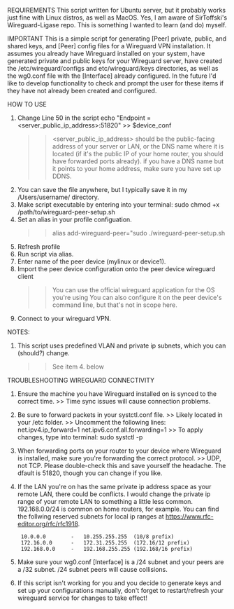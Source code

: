 REQUIREMENTS
This script written for Ubuntu server, but it probably works just fine with Linux distros, as well as MacOS. 
Yes, I am aware of SirToffski's Wireguard-Ligase repo. This is something I wanted to learn (and do) myself.

IMPORTANT
This is a simple script for generating [Peer] private, public, and shared keys, and [Peer] config files for a Wireguard VPN installation. 
It assumes you already have Wireguard installed on your system, have generated private and public keys for
your Wireguard server, have created the /etc/wireguard/configs and etc/wireguard/keys directories, as well as the 
wg0.conf file with the [Interface] already configured. In the future I'd like to develop functionality to check and prompt the
user for these items if they have not already been created and configured. 


HOW TO USE
1. Change Line 50 in the script echo "Endpoint = <server_public_ip_address>:51820" >> $device_conf
	>> <server_public_ip_address> should be the public-facing address of your server or LAN, or 
	     the DNS name where it is located (if it's the public IP of your home router, you should have forwarded
	     ports already). if you have a DNS name but it points to your home address, make sure you have 
	     set up DDNS.
2. You can save the file anywhere, but I typically save it in my /Users/username/ directory. 
3. Make script executable by entering into your terminal: sudo chmod +x /path/to/wireguard-peer-setup.sh
4. Set an alias in your profile configuation. 
	>> alias add-wireguard-peer="sudo ./wireguard-peer-setup.sh
5. Refresh profile
6. Run script via alias. 
7. Enter name of the peer device (mylinux or device1). 
8. Import the peer device configuration onto the peer device wireguard client
	>> You can use the official wireguard application for the OS you're using
	>> You can also configure it on the peer device's command line, but that's not in scope here. 
9. Connect to your wireguard VPN. 

NOTES:

1. This script uses predefined VLAN and private ip subnets, which you can (should?) change. 
	>> See item 4. below
   
 TROUBLESHOOTING WIREGUARD CONNECTIVITY

1. Ensure the machine you have Wireguard installed on is synced to the correct time. 
		>> Time sync issues will cause connection problems.
2. Be sure to forward packets in your systctl.conf file.
		>> Likely located in your /etc folder. 
		>> Uncomment the following lines: 
				net.ipv4.ip_forward=1
   				net.ipv6.conf.all.forwarding=1
   		>> To apply changes, type into terminal: sudo systctl -p 
 3. When forwarding ports on your router to your device where Wireguard is installed, make sure you're forwarding the correct protocol. 
 		>> UDP, not TCP. Please double-check this and save yourself the headache. The dfault is 51820, though you can change if you like. 
 4. If the LAN you're on has the same private ip address space as your remote LAN, there could be conflicts. I would change the private ip 
	 range of your remote LAN to something a little less common. 192.168.0.0/24 is common on home routers, for example.
	 You can find the follwing reserved subnets
	 for local ip ranges at https://www.rfc-editor.org/rfc/rfc1918. 
	 
 	 	 10.0.0.0        -   10.255.255.255  (10/8 prefix)
    	 172.16.0.0      -   172.31.255.255  (172.16/12 prefix)
     	 192.168.0.0     -   192.168.255.255 (192.168/16 prefix)
  
  5. Make sure your wg0.conf [Interface] is a /24 subnet and your peers are a /32 subnet. /24 subnet peers will cause collisions. 
  6. If this script isn't working for you and you decide to generate keys and set up your configurations manually, don't forget to 
  	  restart/refresh your wireguard service for changes to take effect!
  